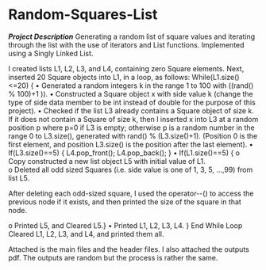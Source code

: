 # Random-Squares-List
***Project Description***
Generating a random list of square values and iterating through the list with the use of iterators and List functions.
Implemented using a Singly Linked List.

I created lists L1, L2, L3, and L4, containing zero Square elements. 
Next, inserted 20 Square objects into L1, in a loop, as follows:
  While(L1.size()<=20) {
• Generated a random integers k in the range 1 to 100 with ((rand() % 100)+1 )). 
•	Constructed a Square object x with side value k (change the type of side data member to be int instead of double for the purpose of this project).
•	Checked if the list L3 already contains a Square object of size k. If it does not contain a Square of size k, then I inserted x  into L3 at a random position p where p=0 if L3 is empty; otherwise p is a random number  in the range 0 to  L3.size(), generated with  rand() % (L3.size()+1). (Position 0 is the first element, and position L3.size() is the position after the last element).
•	If(L3.size()==5) { 
      L4.pop_front(); L4.pop_back(); }
•	If(L1.size()==5) { 
o	Copy constructed a new list object L5 with initial value of L1.  
o	Deleted all odd sized Squares (i.e. side value is one of  1, 3, 5, ...,99) from list L5.  

After deleting each odd-sized square, I used the operator--() to access the previous node if it exists, and then printed the size of the square in that node.

o	Printed L5, and Cleared L5.}
•	Printed L1, L2, L3, L4.
} End While Loop
Cleared L1, L2, L3, and L4, and printed them all.

Attached is the main files and the header files. I also attached the outputs pdf. The outputs are random but the process is rather the same. 
